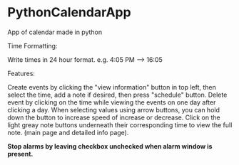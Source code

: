 # PythonCalendarApp
App of calendar made in python</n>

Time Formatting:</n>

Write times in 24 hour format. e.g. 4:05 PM --> 16:05</n>

Features:</n>

Create events by clicking the "view information" button in top left, then select the time, add a note if desired, then press "schedule" button.</n>
Delete event by clicking on the time while viewing the events on one day after clicking a day.</n>
When selecting values using arrow buttons, you can hold down the button to increase speed of increase or decrease.</n>
Click on the light greay note buttons underneath their corresponding time to view the full note. (main page and detailed info page).</n></n>

<b>Stop alarms by leaving checkbox unchecked when alarm window is present.</b>
